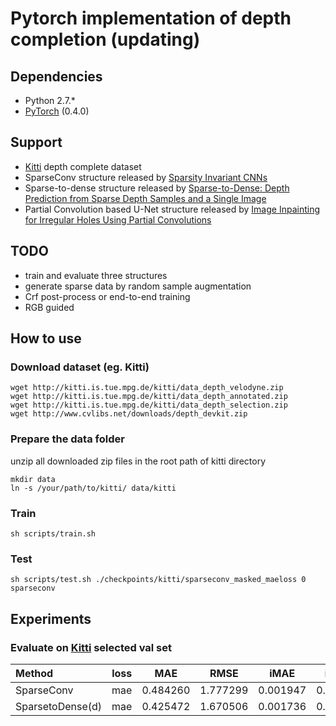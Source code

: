 # Pytorch implementation of depth completion (updating)

## Dependencies
- Python 2.7.*
- [PyTorch](http://pytorch.org/) (0.4.0)

## Support
- [Kitti](http://www.cvlibs.net/datasets/kitti/eval_depth.php?benchmark=depth_completion) depth complete dataset
- SparseConv structure released by [Sparsity Invariant CNNs](http://arxiv.org/abs/1708.06500)
- Sparse-to-dense structure released by [Sparse-to-Dense: Depth Prediction from Sparse Depth Samples and a Single Image](https://arxiv.org/pdf/1709.07492.pdf)
- Partial Convolution based U-Net structure released by [Image Inpainting for Irregular Holes Using Partial Convolutions](http://arxiv.org/abs/1804.07723)

## TODO
- train and evaluate three structures
- generate sparse data by random sample augmentation
- Crf post-process or end-to-end training
- RGB guided

## How to use

### Download dataset (eg. Kitti)
```
wget http://kitti.is.tue.mpg.de/kitti/data_depth_velodyne.zip
wget http://kitti.is.tue.mpg.de/kitti/data_depth_annotated.zip
wget http://kitti.is.tue.mpg.de/kitti/data_depth_selection.zip
wget http://www.cvlibs.net/downloads/depth_devkit.zip
```
### Prepare the data folder
unzip all downloaded zip files in the root path of kitti directory
```
mkdir data
ln -s /your/path/to/kitti/ data/kitti
```
### Train
```
sh scripts/train.sh
```
### Test
```
sh scripts/test.sh ./checkpoints/kitti/sparseconv_masked_maeloss 0 sparseconv
```

## Experiments
### Evaluate on [Kitti](http://www.cvlibs.net/datasets/kitti/eval_depth.php?benchmark=depth_completion) selected val set
|    Method                 | loss   |   MAE    |  RMSE    |  iMAE    |  iRMSE   |   Script     |
| :------------------------ | :----: | :------: | :------: | :------: | :------: | :----------- |
| SparseConv                | mae    | 0.484260 | 1.777299 | 0.001947 | 0.006476 |              |
| SparsetoDense(d)          | mae    | 0.425472 | 1.670506 | 0.001736 | 0.005809 |              |
